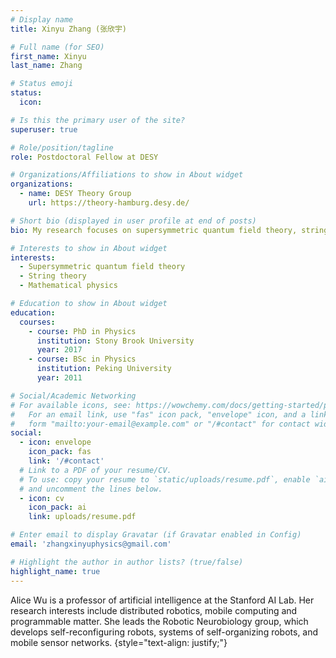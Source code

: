```yaml
---
# Display name
title: Xinyu Zhang (张欣宇)

# Full name (for SEO)
first_name: Xinyu
last_name: Zhang

# Status emoji
status:
  icon: 

# Is this the primary user of the site?
superuser: true

# Role/position/tagline
role: Postdoctoral Fellow at DESY

# Organizations/Affiliations to show in About widget
organizations:
  - name: DESY Theory Group
    url: https://theory-hamburg.desy.de/

# Short bio (displayed in user profile at end of posts)
bio: My research focuses on supersymmetric quantum field theory, string theory, and mathematical physics.

# Interests to show in About widget
interests:
  - Supersymmetric quantum field theory
  - String theory
  - Mathematical physics

# Education to show in About widget
education:
  courses:
    - course: PhD in Physics
      institution: Stony Brook University
      year: 2017
    - course: BSc in Physics
      institution: Peking University
      year: 2011

# Social/Academic Networking
# For available icons, see: https://wowchemy.com/docs/getting-started/page-builder/#icons
#   For an email link, use "fas" icon pack, "envelope" icon, and a link in the
#   form "mailto:your-email@example.com" or "/#contact" for contact widget.
social:
  - icon: envelope
    icon_pack: fas
    link: '/#contact'
  # Link to a PDF of your resume/CV.
  # To use: copy your resume to `static/uploads/resume.pdf`, enable `ai` icons in `params.yaml`,
  # and uncomment the lines below.
  - icon: cv
    icon_pack: ai
    link: uploads/resume.pdf

# Enter email to display Gravatar (if Gravatar enabled in Config)
email: 'zhangxinyuphysics@gmail.com'

# Highlight the author in author lists? (true/false)
highlight_name: true
---
```


Alice Wu is a professor of artificial intelligence at the Stanford AI Lab. Her research interests include distributed robotics, mobile computing and programmable matter. She leads the Robotic Neurobiology group, which develops self-reconfiguring robots, systems of self-organizing robots, and mobile sensor networks.
{style="text-align: justify;"}
